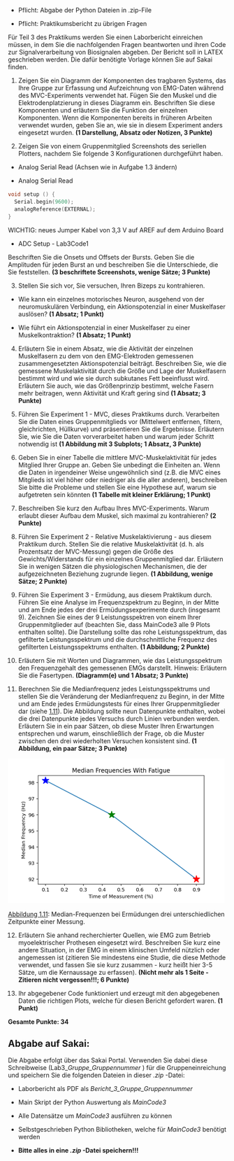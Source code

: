   - Pflicht: Abgabe der Python Dateien in .zip-File

  - Pflicht: Praktikumsbericht zu übrigen Fragen

Für Teil 3 des Praktikums werden Sie einen Laborbericht einreichen müssen, in dem Sie die nachfolgenden Fragen beantworten und ihren Code zur Signalverarbeitung von Biosignalen abgeben. Der Bericht soll in LATEX geschrieben werden.
Die dafür benötigte Vorlage können Sie auf Sakai finden.

1. Zeigen Sie ein Diagramm der Komponenten des tragbaren Systems, das Ihre Gruppe zur Erfassung und Aufzeichnung von EMG-Daten während des
MVC-Experiments verwendet hat. Fügen Sie den Muskel und die Elektrodenplatzierung in dieses Diagramm ein. Beschriften Sie diese Komponenten
und erläutern Sie die Funktion der einzelnen Komponenten. Wenn die Komponenten bereits in früheren Arbeiten verwendet wurden, geben Sie an, wie
sie in diesem Experiment anders eingesetzt wurden. **(1 Darstellung, Absatz oder Notizen, 3 Punkte)**

2. Zeigen Sie von einem Gruppenmitglied Screenshots des seriellen Plotters,
nachdem Sie folgende 3 Konfigurationen durchgeführt haben.

  -  Analog Serial Read (Achsen wie in Aufgabe 1.3 ändern)

  - Analog Serial Read

````c
void setup () {
  Serial.begin(9600);
  analogReference(EXTERNAL);
}
````
WICHTIG: neues Jumper Kabel von 3,3 V auf AREF auf dem Arduino Board

  - ADC Setup - Lab3Code1

Beschriften Sie die Onsets und Offsets der Bursts. Geben Sie die Amplituden
für jeden Burst an und beschreiben Sie die Unterschiede, die Sie feststellen.
**(3 beschriftete Screenshots, wenige Sätze; 3 Punkte)**

3. Stellen Sie sich vor, Sie versuchen, Ihren Bizeps zu kontrahieren.

-  Wie kann ein einzelnes motorisches Neuron, ausgehend von der neuromuskulären Verbindung, ein Aktionspotenzial in einer Muskelfaser
auslösen? **(1 Absatz; 1 Punkt)**

-  Wie führt ein Aktionspotenzial in einer Muskelfaser zu einer Muskelkontraktion? **(1 Absatz; 1 Punkt)**


4. Erläutern Sie in einem Absatz, wie die Aktivität der einzelnen Muskelfasern zu dem von den EMG-Elektroden gemessenen zusammengesetzten
Aktionspotenzial beiträgt. Beschreiben Sie, wie die gemessene Muskelaktivität durch die Größe und Lage der Muskelfasern bestimmt wird und wie sie
durch subkutanes Fett beeinflusst wird. Erläutern Sie auch, wie das Größenprinzip bestimmt, welche Fasern mehr beitragen, wenn Aktivität und Kraft
gering sind **(1 Absatz; 3 Punkte)**

5. Führen Sie Experiment 1 - MVC, dieses Praktikums durch. Verarbeiten Sie die Daten eines Gruppenmitglieds vor (Mittelwert entfernen, filtern,
gleichrichten, Hüllkurve) und präsentieren Sie die Ergebnisse. Erläutern Sie, wie Sie die Daten vorverarbeitet haben und warum jeder Schritt notwendig ist **(1 Abbildung mit 3 Subplots; 1 Absatz, 3 Punkte)**

6. Geben Sie in einer Tabelle die mittlere MVC-Muskelaktivität für jedes Mitglied Ihrer Gruppe an. Geben Sie unbedingt die Einheiten an. Wenn die Daten in irgendeiner Weise ungewöhnlich sind (z.B. die MVC eines Mitglieds
ist viel höher oder niedriger als die aller anderen), beschreiben Sie bitte die Probleme und stellen Sie eine Hypothese auf, warum sie aufgetreten sein
könnten **(1 Tabelle mit kleiner Erklärung; 1 Punkt)**

7. Beschreiben Sie kurz den Aufbau Ihres MVC-Experiments. Warum erlaubt
dieser Aufbau dem Muskel, sich maximal zu kontrahieren? **(2 Punkte)**

8. Führen Sie Experiment 2 - Relative Muskelaktivierung - aus diesem Praktikum durch. Stellen Sie die relative Muskelaktivität (d. h. als Prozentsatz der MVC-Messung) gegen die Größe des Gewichts/Widerstands für ein einzelnes Gruppenmitglied dar. Erläutern Sie in wenigen Sätzen die physiologischen Mechanismen, die der aufgezeichneten Beziehung zugrunde liegen.
**(1 Abbildung, wenige Sätze; 2 Punkte)**

9. Führen Sie Experiment 3 - Ermüdung, aus diesem Praktikum durch.
Führen Sie eine Analyse im Frequenzspektrum zu Beginn, in der Mitte
und am Ende jedes der drei Ermüdungsexperimente durch (insgesamt 9).
Zeichnen Sie eines der 9 Leistungsspektren von einem Ihrer Gruppenmitglieder auf (beachten Sie, dass MainCode3 alle 9 Plots enthalten sollte). Die Darstellung sollte das rohe Leistungsspektrum, das gefilterte Leistungsspektrum und die durchschnittliche Frequenz des gefilterten Leistungsspektrums
enthalten. **(1 Abbildung; 2 Punkte)**

10. Erläutern Sie mit Worten und Diagrammen, wie das Leistungsspektrum
den Frequenzgehalt des gemessenen EMGs darstellt. Hinweis: Erläutern Sie
die Fasertypen. **(Diagramm(e) und 1 Absatz; 3 Punkte)**

11. Berechnen Sie die Medianfrequenz jedes Leistungsspektrums und stellen Sie die Veränderung der Medianfrequenz zu Beginn, in der Mitte und am Ende
jedes Ermüdungstests für eines Ihrer Gruppenmitglieder dar (siehe [1.11](../assets/img/ermMedMes.bmp)). Die Abbildung sollte neun Datenpunkte enthalten, wobei die drei Datenpunkte jedes Versuchs durch Linien verbunden werden. Erläutern Sie in ein paar Sätzen, ob diese Muster Ihren Erwartungen entsprechen und warum, einschließlich der Frage, ob die Muster zwischen den drei wiederholten Versuchen konsistent sind. **(1 Abbildung, ein paar Sätze; 3 Punkte)**

![Abbildung 1.11](../assets/img/ermMedMes.bmp)

[Abbildung 1.11](../assets/img/ermMedMes.bmp): Median-Frequenzen bei Ermüdungen drei unterschiedlichen Zeitpunkte einer Messung.

12. Erläutern Sie anhand recherchierter Quellen, wie EMG zum Betrieb myoelektrischer Prothesen eingesetzt wird. Beschreiben Sie kurz eine andere Situation, in der EMG in einem klinischen Umfeld nützlich oder angemessen
ist (zitieren Sie mindestens eine Studie, die diese Methode verwendet, und
fassen Sie sie kurz zusammen - kurz heißt hier 3-5 Sätze, um die Kernaussage zu erfassen). **(Nicht mehr als 1 Seite - Zitieren nicht vergessen!!!; 6 Punkte)**

13. Ihr abgegebener Code funktioniert und erzeugt mit den abgegebenen Daten
die richtigen Plots, welche für diesen Bericht gefordert waren. **(1 Punkt)**

**Gesamte Punkte: 34**

## **Abgabe auf Sakai:**
Die Abgabe erfolgt über das Sakai Portal. Verwenden Sie dabei diese Schreibweise
(Lab3_*Gruppe_Gruppennummer* ) für die Gruppeneinreichung und speichern Sie die folgenden
Dateien in dieser *.zip* -Datei:

  - Laborbericht als PDF als *Bericht_3_Gruppe_Gruppennummer*

  - Main Skript der Python Auswertung als *MainCode3*

  - Alle Datensätze um *MainCode3* ausführen zu können

  - Selbstgeschrieben Python Bibliotheken, welche für *MainCode3* benötigt
werden

  - **Bitte alles in eine *.zip* -Datei speichern!!!**